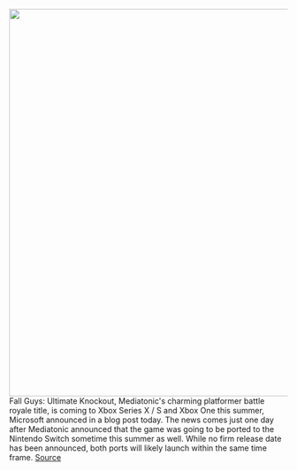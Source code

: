<img src='https://cdn.vox-cdn.com/thumbor/mpNGKep8VpT2RAts2eqeWku_D-0=/0x0:1920x1080/1200x800/filters:focal(807x387:1113x693)/cdn.vox-cdn.com/uploads/chorus_image/image/68836073/ss_b2b6b170330b8af1f50d0e90efad984adafeb281.0.jpg' width='700px' /><br/>
Fall Guys: Ultimate Knockout, Mediatonic's charming platformer battle royale title, is coming to Xbox Series X / S and Xbox One this summer, Microsoft announced in a blog post today. The news comes just one day after Mediatonic announced that the game was going to be ported to the Nintendo Switch sometime this summer as well. While no firm release date has been announced, both ports will likely launch within the same time frame.
<a href='https://www.theverge.com/2021/2/18/22289166/fall-guys-ultimate-knockout-xbox-series-x-s-one-announced'> Source <a/>